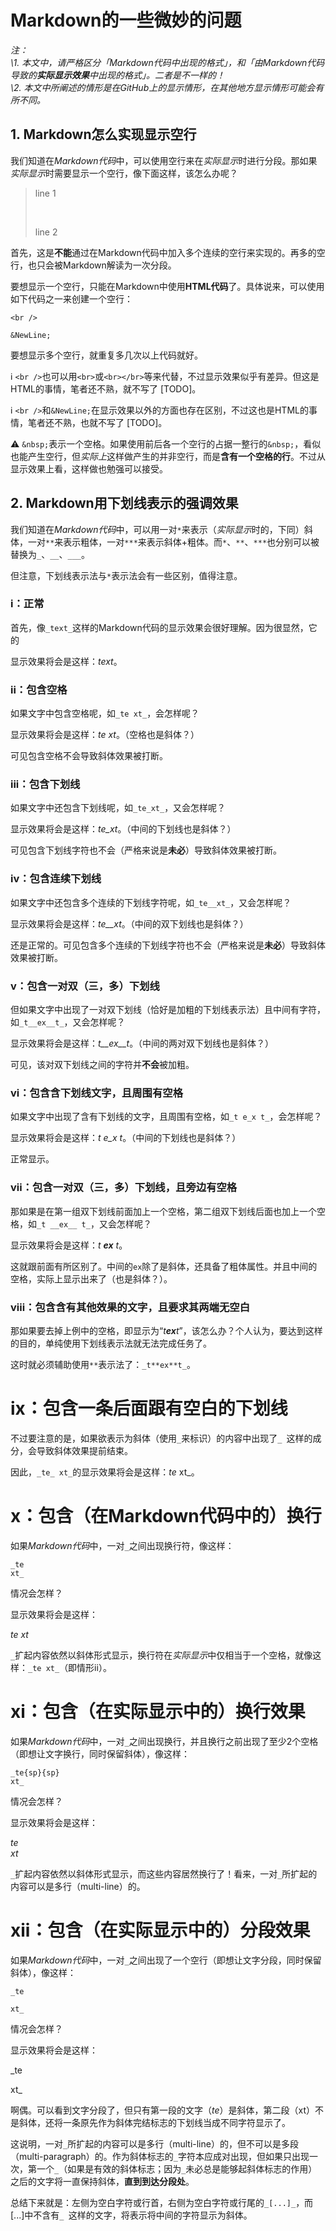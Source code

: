 # Markdown的一些微妙的问题

*注：  
\1. 本文中，请严格区分「Markdown代码中出现的格式」，和「由Markdown代码导致的**实际显示效果**中出现的格式」。二者是不一样的！  
\2. 本文中所阐述的情形是在GitHub上的显示情形，在其他地方显示情形可能会有所不同。*

## 1. Markdown怎么实现显示空行

我们知道在*Markdown代码*中，可以使用空行来在*实际显示*时进行分段。那如果*实际显示*时需要显示一个空行，像下面这样，该怎么办呢？

> line 1
> 
> <br />
> 
> line 2

首先，这是**不能**通过在Markdown代码中加入多个连续的空行来实现的。再多的空行，也只会被Markdown解读为一次分段。

要想显示一个空行，只能在Markdown中使用**HTML代码**了。具体说来，可以使用如下代码之一来创建一个空行：

`<br />`

`&NewLine;`

要想显示多个空行，就重复多几次以上代码就好。

ℹ️ `<br />`也可以用`<br>`或`<br></br>`等来代替，不过显示效果似乎有差异。但这是HTML的事情，笔者还不熟，就不写了 \[TODO]。

ℹ️ `<br />`和`&NewLine;`在显示效果以外的方面也存在区别，不过这也是HTML的事情，笔者还不熟，也就不写了 \[TODO]。

⚠ `&nbsp;`表示一个空格。如果使用前后各一个空行的占据一整行的`&nbsp;`，看似也能产生空行，但*实际上*这样做产生的并非空行，而是**含有一个空格的行**。不过从显示效果上看，这样做也勉强可以接受。

## 2. Markdown用下划线表示的强调效果

我们知道在*Markdown代码*中，可以用一对`*`来表示（*实际显示*时的，下同）斜体，一对`**`来表示粗体，一对`***`来表示斜体+粗体。而`*`、`**`、`***`也分别可以被替换为`_`、`__`、`___`。

但注意，下划线表示法与`*`表示法会有一些区别，值得注意。

### i：正常

首先，像`_text_`这样的Markdown代码的显示效果会很好理解。因为很显然，它的

显示效果将会是这样：_text_。

### ii：包含空格

如果文字中包含空格呢，如`_te xt_`，会怎样呢？

显示效果将会是这样：_te xt_。（空格也是斜体？）

可见包含空格不会导致斜体效果被打断。

### iii：包含下划线

如果文字中还包含下划线呢，如`_te_xt_`，又会怎样呢？

显示效果将会是这样：_te_xt_。（中间的下划线也是斜体？）

可见包含下划线字符也不会（严格来说是**未必**）导致斜体效果被打断。

### iv：包含连续下划线

如果文字中还包含多个连续的下划线字符呢，如`_te__xt_`，又会怎样呢？

显示效果将会是这样：_te__xt_。（中间的双下划线也是斜体？）

还是正常的。可见包含多个连续的下划线字符也不会（严格来说是**未必**）导致斜体效果被打断。

### v：包含一对双（三，多）下划线

但如果文字中出现了一对双下划线（恰好是加粗的下划线表示法）且中间有字符，如`_t__ex__t_`，又会怎样呢？

显示效果将会是这样：_t__ex__t_。（中间的两对双下划线也是斜体？）

可见，该对双下划线之间的字符并**不会**被加粗。

### vi：包含含下划线文字，且周围有空格

如果文字中出现了含有下划线的文字，且周围有空格，如`_t e_x t_`，会怎样呢？

显示效果将会是这样：_t e_x t_。（中间的下划线也是斜体？）

正常显示。

### vii：包含一对双（三，多）下划线，且旁边有空格

那如果是在第一组双下划线前面加上一个空格，第二组双下划线后面也加上一个空格，如`_t __ex__ t_`，又会怎样呢？

显示效果将会是这样：_t __ex__ t_。

这就跟前面有所区别了。中间的`ex`除了是斜体，还具备了粗体属性。并且中间的空格，实际上显示出来了（也是斜体？）。

### viii：包含含有其他效果的文字，且要求其两端无空白

那如果要去掉上例中的空格，即显示为“_t**ex**t_”，该怎么办？个人认为，要达到这样的目的，单纯使用下划线表示法就无法完成任务了。

这时就必须辅助使用`**`表示法了：`_t**ex**t_`。

# ix：包含一条后面跟有空白的下划线

不过要注意的是，如果欲表示为斜体（使用`_`来标识）的内容中出现了`_ `这样的成分，会导致斜体效果提前结束。

因此，`_te_ xt_`的显示效果将会是这样：_te_ xt_。

# x：包含（在Markdown代码中的）换行

如果*Markdown代码*中，一对`_`之间出现换行符，像这样：

```
_te
xt_
```

情况会怎样？

显示效果将会是这样：

_te
xt_

`_`扩起内容依然以斜体形式显示，换行符在*实际显示*中仅相当于一个空格，就像这样：`_te xt_`（即情形ii）。

# xi：包含（在实际显示中的）换行效果

如果*Markdown代码*中，一对`_`之间出现换行，并且换行之前出现了至少2个空格（即想让文字换行，同时保留斜体），像这样：

```
_te{sp}{sp}
xt_
```

情况会怎样？

显示效果将会是这样：

_te  
xt_

`_`扩起内容依然以斜体形式显示，而这些内容居然换行了！看来，一对`_`所扩起的内容可以是多行（multi-line）的。

# xii：包含（在实际显示中的）分段效果

如果*Markdown代码*中，一对`_`之间出现了一个空行（即想让文字分段，同时保留斜体），像这样：

```
_te

xt_
```

情况会怎样？

显示效果将会是这样：

_te

xt_

啊偶。可以看到文字分段了，但只有第一段的文字（_te_）是斜体，第二段（xt）不是斜体，还将一条原先作为斜体完结标志的下划线当成不同字符显示了。

这说明，一对`_`所扩起的内容可以是多行（multi-line）的，但不可以是多段（multi-paragraph）的。作为斜体标志的`_`字符本应成对出现，但如果只出现一次，第一个`_`（如果是有效的斜体标志；因为`_`未必总是能够起斜体标志的作用）之后的文字将一直保持斜体，**直到到达分段处**。

总结下来就是：左侧为空白字符或行首，右侧为空白字符或行尾的`_[...]_`，而\[...]中不含有`_ `这样的文字，将表示将中间的字符显示为斜体。
